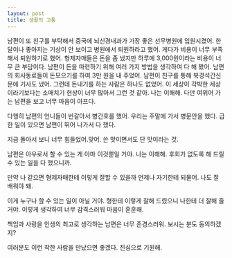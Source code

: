 ```yaml
---
layout: post
title: 생활의 고통
---
```




남편이 또 친구를 부탁해서 중국에 뇌신경내과가 가장 좋은 선무병원에 입원시켰어. 한달이나 좋아지는 기상이 안 보이고 병원에서 퇴원하라고 했어. 게다가 비용이 너무 부족해서 퇴원하기로 했어. 형제자매들은 돈을 좀 냈지만 하루에 3,000원이라는 비용이 너무 큰 부담이다. 남편이 돈을 마련하기 위해 여러 가지 방법을 생각하여 다 해 봤어. 남편의 회사동료들이 돈모으기를 하여 3만 원을 내 주었어. 남편이 친구를 통해 북경석간신문에 기사도 냈어. 그런데 돈내기를 하는 사람은 하나도 없었어. 이 세상이 각박한 세상이라기보다는 소매치기 현상이 너무 많아서 그런 것 같아. 나는 이해해. 다만 여위어 가는 남편을 보고 너무 마음이 아프다.    

다행히 남편의 언니들이 번갈아서 병간호를 했어. 우리는 주말에 가서 병문안을 했다. 급한 일이 있으면 남편이 뛰어 나가서 다 했다. 

지금 돌아서 보니 너무 힘들었어.맞어. 쓴 맛이면서도 단 맛이라는 것. 

남편은 아우로서 할 수 있는 게 아마 이것뿐일 거야. 나는 이해해. 후회가 없도록 해 드릴 수 있는 일을 다 했으니까.

만약 나 같으면 형제자매한테 이렇게 잘할 수 있을까 언제나 자기한테 되물어. 나도 잘 배워야 돼. 

이게 누구나 할 수 있는 일이 아닐 거야. 형한테 이렇게 잘해 드렸으니 나한테 더 잘해 줄 거야. 이렇게 생각하여 너무 감격스러워 마음이 훈훈해. 

책임과 사랑을 인생의 최고로 생각하는 남편은 너무 존경스러워. 보시는 분도 동의하겠지? 

여러분도 이런 착한 사람을 만났으면 좋겠다. 진심으로 기원해. 
